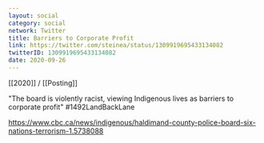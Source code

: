 ```yaml
---
layout: social
category: social
network: Twitter
title: Barriers to Corporate Profit
link: https://twitter.com/steinea/status/1309919695433134082
twitterID: 1309919695433134082
date: 2020-09-26
---
```


[[2020]] / [[Posting]]

"The board is violently racist, viewing Indigenous lives as barriers to corporate profit" #1492LandBackLane

<https://www.cbc.ca/news/indigenous/haldimand-county-police-board-six-nations-terrorism-1.5738088>

